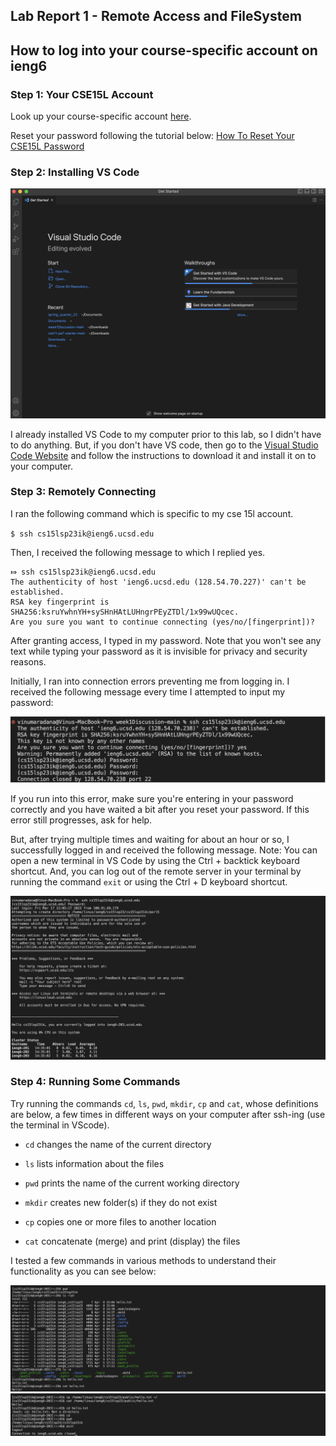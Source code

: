 ## **Lab Report 1 - Remote Access and FileSystem**

## **How to log into your course-specific account on ieng6**

### Step 1: Your CSE15L Account

Look up your course-specific account [here](https://sdacs.ucsd.edu/~icc/index.php).

Reset your password following the tutorial below: [How To Reset Your CSE15L Password](https://drive.google.com/file/d/17IDZn8Qq7Q0RkYMxdiIR0o6HJ3B5YqSW/view)

### Step 2: Installing  VS Code 

![Image](vs_setup.png)

I already installed VS Code to my computer prior to this lab, so I didn't have to do anything. But, if
you don't have VS code, then go to the [Visual Studio Code Website](https://code.visualstudio.com) and follow the instructions to download it 
and install it on to your computer. 


### Step 3: Remotely Connecting

I ran the following command which is specific to my cse 15l account.

`$ ssh cs15lsp23ik@ieng6.ucsd.edu`

Then, I received the following message to which I replied yes.
```
⤇ ssh cs15lsp23ik@ieng6.ucsd.edu
The authenticity of host 'ieng6.ucsd.edu (128.54.70.227)' can't be established.
RSA key fingerprint is SHA256:ksruYwhnYH+sySHnHAtLUHngrPEyZTDl/1x99wUQcec.
Are you sure you want to continue connecting (yes/no/[fingerprint])? 
```
After granting access, I typed in my password. Note that you won't see any text while typing your password 
as it is invisible for privacy and security reasons.

Initially, I ran into connection errors preventing me from logging in. I received the following message every time
I attempted to input my password:

![Image](log-error.png)

If you run into this error, make sure you're entering in your password correctly and you have waited a bit after you reset your password.
If this error still progresses, ask for help.

But, after trying multiple times and waiting for about an hour or so, I successfully logged in and received the following message. Note: You can open a 
new terminal in VS Code by using the Ctrl + backtick keyboard shortcut. And, you can log out of the remote server in your terminal by running the command `exit`
or using the Ctrl + D keyboard shortcut.

![Image](log.png)


### Step 4: Running Some Commands

Try running the commands `cd`, `ls`, `pwd`, `mkdir`, `cp` and `cat`, whose definitions are below, a few times in different ways on your computer after ssh-ing 
(use the terminal in VScode).

* `cd` changes the name of the current directory

* `ls` lists information about the files

* `pwd` prints the name of the current working directory

* `mkdir` creates new folder(s) if they do not exist

* `cp` copies one or more files to another location

* `cat` concatenate (merge) and print (display) the files 

I tested a few commands in various methods to understand their functionality as you
can see below:

![Image](commands.png)
![Image](commands2.png)
